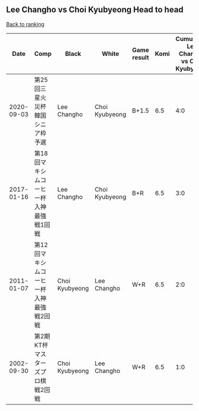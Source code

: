 ## Lee Changho vs Choi Kyubyeong Head to head

[Back to ranking](../../index.md)




| **Date** | **Comp** | **Black** | **White** | **Game result** | **Komi** | **Cumulative Lee Changho vs Choi Kyubyeong** | **Lee Changho streak** | **Choi Kyubyeong streak** | 
| --- | --- | --- | --- | --- | --- | --- | --- | --- |
| 2020-09-03 | 第25回三星火災杯韓国シニア枠予選 | Lee Changho | Choi Kyubyeong | B+1.5 | 6.5 | 4:0 | 4 | 0 | 
| 2017-01-16 | 第18回マキシムコーヒー杯入神最強戦1回戦 | Lee Changho | Choi Kyubyeong | B+R | 6.5 | 3:0 | 3 | 0 | 
| 2011-01-07 | 第12回マキシムコーヒー杯入神最強戦2回戦 | Choi Kyubyeong | Lee Changho | W+R | 6.5 | 2:0 | 2 | 0 | 
| 2002-09-30 | 第2期KT杯マスターズプロ棋戦2回戦 | Choi Kyubyeong | Lee Changho | W+R | 6.5 | 1:0 | 1 | 0 |




